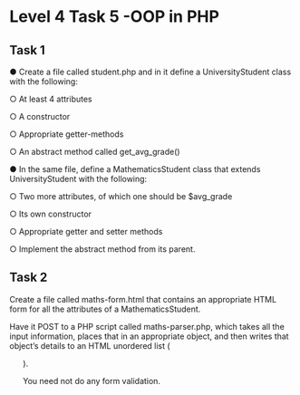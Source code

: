 # Level 4 Task 5 -OOP in PHP

## Task 1

● Create a file called student.php and in it define a UniversityStudent class with the following:

○ At least 4 attributes

○ A constructor

○ Appropriate getter-methods

○ An abstract method called get_avg_grade()

● In the same file, define a MathematicsStudent class that extends UniversityStudent with the following:

○ Two more attributes, of which one should be $avg_grade

○ Its own constructor

○ Appropriate getter and setter methods

○ Implement the abstract method from its parent.

## Task 2

Create a file called maths-form.html that contains an appropriate HTML form for all the attributes of a MathematicsStudent. 

Have it POST to a PHP script called maths-parser.php, which takes all the input information, places that in an appropriate object, and then writes that object’s details to an HTML unordered list (<ul>).

You need not do any form validation.
